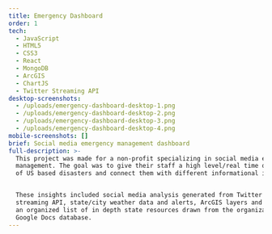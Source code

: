 ```yaml
---
title: Emergency Dashboard
order: 1
tech:
  - JavaScript
  - HTML5
  - CSS3
  - React
  - MongoDB
  - ArcGIS
  - ChartJS
  - Twitter Streaming API
desktop-screenshots:
  - /uploads/emergency-dashboard-desktop-1.png
  - /uploads/emergency-dashboard-desktop-2.png
  - /uploads/emergency-dashboard-desktop-3.png
  - /uploads/emergency-dashboard-desktop-4.png
mobile-screenshots: []
brief: Social media emergency management dashboard
full-description: >-
  This project was made for a non-profit specializing in social media emergency
  management. The goal was to give their staff a high level/real time overview
  of US based disasters and connect them with different informational insights.


  These insights included social media analysis generated from Twitter's
  streaming API, state/city weather data and alerts, ArcGIS layers and maps, and
  an organized list of in depth state resources drawn from the organizations
  Google Docs database.
---
```


